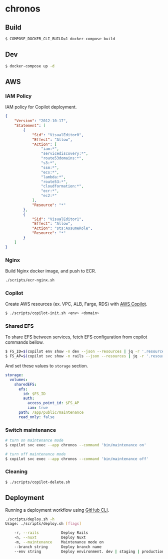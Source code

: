 # chronos

## Build

```sh
$ COMPOSE_DOCKER_CLI_BUILD=1 docker-compose build
```

## Dev

```sh
$ docker-compose up -d
```

## AWS

### IAM Policy

IAM policy for Copilot deployment.

```json
{
    "Version": "2012-10-17",
    "Statement": [
        {
            "Sid": "VisualEditor0",
            "Effect": "Allow",
            "Action": [
                "iam:*",
                "servicediscovery:*",
                "route53domains:*",
                "s3:*",
                "ssm:*",
                "ecs:*",
                "lambda:*",
                "route53:*",
                "cloudformation:*",
                "ecr:*",
                "ec2:*"
            ],
            "Resource": "*"
        },
        {
            "Sid": "VisualEditor1",
            "Effect": "Allow",
            "Action": "sts:AssumeRole",
            "Resource": "*"
        }
    ]
}
```

### Nginx

Build Nginx docker image, and push to ECR.

```sh
./scripts/ecr-nginx.sh
```

### Copilot

Create AWS resources (ex. VPC, ALB, Farge, RDS) with [AWS Copilot](https://aws.github.io/copilot-cli/).

```sh
$ ./scripts/copilot-init.sh <env> <domain>
```

### Shared EFS

To share EFS between services, fetch EFS configuration from copilot commands bellow.

```sh
$ FS_ID=$(copilot env show -n dev --json --resources | jq -r '.resources[] | select(.type | contains("EFS::FileSystem")) | .physicalID')
$ FS_AP=$(copilot svc show -n rails --json --resources | jq -r '.resources.dev[] | select(.type | contains("EFS::AccessPoint")) | .physicalID')
```

And set these values to `storage` section.

```yml
storage:
  volumes:
    sharedEFS:
      efs:
        id: $FS_ID
        auth:
          access_point_id: $FS_AP
          iam: true
      path: /app/public/maintenance
      read_only: false
```

### Switch maintenance

```sh
# turn on maintenance mode
$ copilot svc exec --app chronos --command 'bin/maintenance on'

# turn off maintenance mode
$ copilot svc exec --app chronos --command 'bin/maintenance off'
```

### Cleaning

```sh
$ ./scripts/copilot-delete.sh
```

## Deployment

Running a deployment workflow using [GitHub CLI](https://cli.github.com/).

```sh
./scripts/deploy.sh -h
Usage: ./scripts/deploy.sh [flags]

    -r, --rails          Deploy Rails
    -n, --nuxt           Deploy Nuxt
    -m, --maintenance    Maintenance mode on
    --branch string      Deploy branch name
    --env string         Deploy environment. dev | staging | production
```
